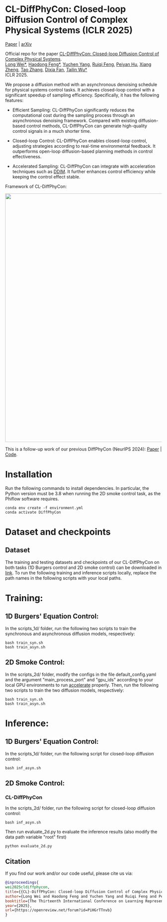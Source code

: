 # CL-DiffPhyCon: Closed-loop Diffusion Control of Complex Physical Systems (ICLR 2025)

[Paper](https://openreview.net/forum?id=PiHGrTTnvb) | [arXiv](https://arxiv.org/pdf/2408.03124) 
<!-- | [Poster](https://github.com/AI4Science-WestlakeU/cindm/blob/main/assets/CinDM_poster.pdf)  -->
<!-- | [Tweet](https://twitter.com/tailin_wu/status/1747259448635367756)  -->

Official repo for the paper [CL-DiffPhyCon: Closed-loop Diffusion Control of Complex Physical Systems](https://openreview.net/pdf?id=PiHGrTTnvb).<br />
[Long Wei*](https://longweizju.github.io/), [Haodong Feng*](https://scholar.google.com/citations?user=0GOKl_gAAAAJ&hl=en), [Yuchen Yang](), [Ruiqi Feng](https://weenming.github.io/),  [Peiyan Hu](https://peiyannn.github.io/), [Xiang Zheng](), [Tao Zhang](https://zhangtao167.github.io), [Dixia Fan](https://en.westlake.edu.cn/faculty/dixia-fan.html), [Tailin Wu†](https://tailin.org/)<br />
ICLR 2025. 

We propose a diffusion method with an asynchronous denoising schedule for physical systems control tasks. It achieves closed-loop control with a significant speedup of sampling efficiency. Specifically, it has the following features:

- Efficient Sampling: CL-DiffPhyCon significantly reduces the computational cost during the sampling process through an asynchronous denoising framework. Compared with existing diffusion-based control methods, CL-DiffPhyCon can generate high-quality control signals in a much shorter time.

- Closed-loop Control: CL-DiffPhyCon enables closed-loop control, adjusting strategies according to real-time environmental feedback. It outperforms open-loop diffusion-based planning methods in control effectiveness.

- Accelerated Sampling: CL-DiffPhyCon can integrate with acceleration techniques such as [DDIM](https://arxiv.org/abs/2010.02502). It further enhances control efficiency while keeping the control effect stable.

Framework of CL-DiffPhyCon:

<a href="url"><img src="https://github.com/AI4Science-WestlakeU/close_loop_diffcon/blob/main/assets/figure1.png" align="center" width="800" ></a>

This is a follow-up work of our previous DiffPhyCon (NeurIPS 2024): [Paper](https://openreview.net/forum?id=MbZuh8L0Xg) | [Code](https://github.com/AI4Science-WestlakeU/diffphycon).

# Installation

Run the following commands to install dependencies. In particular, the Python version must be 3.8 when running the 2D smoke control task, as the Phiflow software requires.

```code
conda env create -f environment.yml
conda activate DiffPhyCon
```

# Dataset and checkpoints
## Dataset
The training and testing datasets and checkpoints of our CL-DiffPhyCon on both tasks (1D Burgers control and 2D smoke control) can be downloaded in [link](https://drive.google.com/drive/folders/1moLdtqmvmAU8FoWt6ELWOTXT0tPuY-qJ). To run the following training and inference scripts locally, replace the path names in the following scripts with your local paths.
<!-- Because the training dataset in the 2D experiment is over 100GB, it is not contained in this link. -->

# Training:
## 1D Burgers' Equation Control:

In the scripts_1d/ folder, run the following two scripts to train the synchronous and asynchronous diffusion models, respectively:
```code
bash train_syn.sh
bash train_asyn.sh
```

## 2D Smoke Control:

In the scripts_2d/ folder, modify the configs in the file default_config.yaml and the argument "main_process_port" and "gpu_ids" according to your local GPU environments to run [accelerate](https://pypi.org/project/accelerate/) properly. Then, run the following two scripts to train the two diffusion models, respectively:
```code
bash train_syn.sh
bash train_asyn.sh
```

# Inference:
## 1D Burgers' Equation Control:
In the scripts_1d/ folder, run the following script for closed-loop diffusion control:
```
bash inf_asyn.sh
```

## 2D Smoke Control:
### CL-DiffPhyCon
In the scripts_2d/ folder, run the following script for closed-loop diffusion control:
```
bash inf_asyn.sh
```

Then run evaluate_2d.py to evaluate the inference results (also modify the data path variable "root" first)
```
python evaluate_2d.py
```

## Citation
If you find our work and/or our code useful, please cite us via:

```bibtex
@inproceedings{
wei2025cldiffphycon,
title={{CL}-DiffPhyCon: Closed-loop Diffusion Control of Complex Physical Systems},
author={Long Wei and Haodong Feng and Yuchen Yang and Ruiqi Feng and Peiyan Hu and Xiang Zheng and Tao Zhang and Dixia Fan and Tailin Wu},
booktitle={The Thirteenth International Conference on Learning Representations},
year={2025},
url={https://openreview.net/forum?id=PiHGrTTnvb}
}
```
